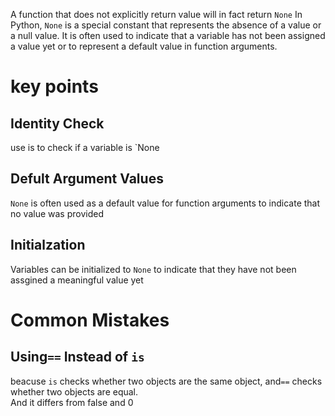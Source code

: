 A function that does not explicitly return value will in fact return `None`
In Python, `None` is a special constant that represents the absence of a value or a null value. It is often used to indicate that a variable has not been assigned a value yet or to represent a default value in function arguments.

# key points
## Identity Check
use is to check if a variable is `None
## Defult Argument Values
`None` is often used as a default value for function arguments to indicate that no value was provided

## Initialzation
Variables can be initialized to `None` to indicate that they have not been assgined a meaningful value yet

# Common Mistakes
## Using`==` Instead of  `is`
beacuse `is` checks whether two objects are the same object, and`==` checks whether two objects are equal.   
And it differs from false and 0